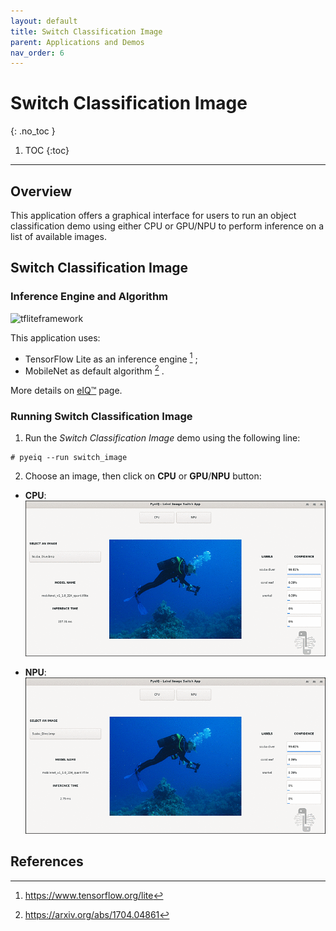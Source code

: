 ```yaml
---
layout: default
title: Switch Classification Image
parent: Applications and Demos
nav_order: 6
---
```


# **Switch Classification Image**
{: .no_toc }

1. TOC
{:toc}
---

## **Overview**

This application offers a graphical interface for users to run an object
classification demo using either CPU or GPU/NPU to perform inference on a list
of available images.

## **Switch Classification Image**

### **Inference Engine and Algorithm**

![tfliteframework][tflite]

This application uses:

 * TensorFlow Lite as an inference engine [^1] ;
 * MobileNet as default algorithm [^2] .

More details on [eIQ™][eiq] page.

### **Running Switch Classification Image**

1. Run the _Switch Classification Image_ demo using the following line:
```console
# pyeiq --run switch_image
```
2. Choose an image, then click on **CPU** or **GPU**/**NPU** button:

  * **CPU**:
  ![cpu][cpu_switch_classification]

  * **NPU**:
  ![npu][npu_switch_classification]

## **References**

[^1]: https://www.tensorflow.org/lite
[^2]: https://arxiv.org/abs/1704.04861

[cpu_switch_classification]: ../media/apps/eIQSwitchLabelImage/switch_classification_cpu_resized_logo.gif
[npu_switch_classification]: ../media/apps/eIQSwitchLabelImage/switch_classification_npu_resized_logo.gif

[tflite]: https://img.shields.io/badge/TFLite-2.1.0-orange
[eiq]: https://www.nxp.com/design/software/development-software/eiq-ml-development-environment:EIQ
